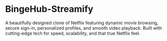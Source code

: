 # BingeHub-Streamify
A beautifully designed clone of Netflix featuring dynamic movie browsing, secure sign-in, personalized profiles, and smooth video playback. Built with cutting-edge tech for speed, scalability, and that true Netflix feel.
